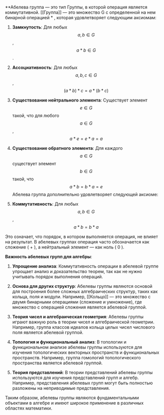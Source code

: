 **Абелева группа — это тип Группы, в которой операция является коммутативной. [[Группа]] — это множество G  с определенной на нем бинарной операцией * , которая удовлетворяет следующим аксиомам:

1. **Замкнутость**: Для любых $$ a, b \in G $$,
 $$ a * b \in G $$.
2. **Ассоциативность**: Для любых $$ a, b, c \in G $$, $$ (a * b) * c = a * (b * c) $$
3. **Существование нейтрального элемента**: Существует элемент $$ e \in G $$ такой, что для любого $$ a \in G $$, $$  a * e = e * a = a $$
4. **Существование обратного элемента**: Для каждого $$ a \in G $$ существует элемент $$ b \in G $$ такой, что $$ a * b = b * a = e $$
Абелева группа дополнительно удовлетворяет следующей аксиоме:

5. **Коммутативность**: Для любых $$ a, b \in G $$, $$ a * b = b * a $$

Это означает, что порядок, в котором выполняется операция, не влияет на результат. В абелевых группах операция часто обозначается как сложение \( + \), а нейтральный элемент — как ноль \( 0 \).

**Важность абелевых групп для алгебры**:

1. **Упрощение анализа**: Коммутативность операции в абелевой группе упрощает анализ и доказательство теорем, так как не нужно учитывать порядок выполнения операций.

2. **Основа для других структур**: Абелевы группы являются основой для построения более сложных алгебраических структур, таких как кольца, поля и модули. Например, [[Кольцо]] — это множество с двумя бинарными операциями (сложение и умножение), где множество с операцией сложения является абелевой группой.

3. **Теория чисел и алгебраическая геометрия**: Абелевы группы играют важную роль в теории чисел и алгебраической геометрии. Например, группа классов идеалов кольца целых чисел числового поля является абелевой группой.

4. **Топология и функциональный анализ**: В топологии и функциональном анализе абелевы группы используются для изучения топологических векторных пространств и функциональных пространств. Например, группа гомологий топологического пространства является абелевой группой.

5. **Теория представлений**: В теории представлений абелевы группы используются для изучения представлений групп и алгебр. Например, представления абелевых групп могут быть полностью разложены на неприводимые представления.

Таким образом, абелевы группы являются фундаментальными объектами в алгебре и имеют широкое применение в различных областях математики.